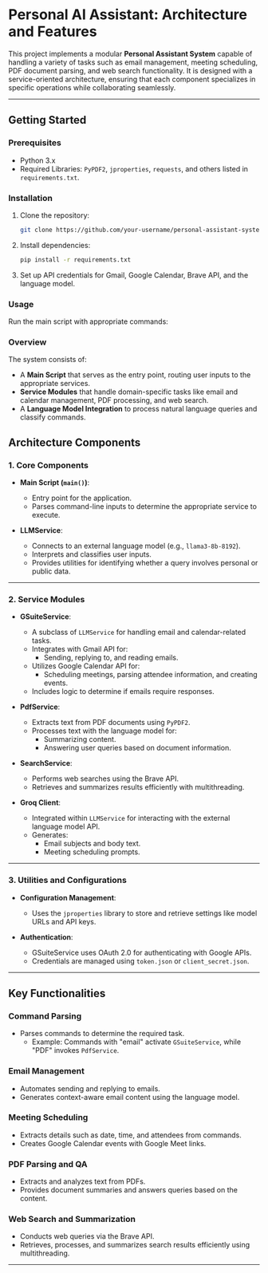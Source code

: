 # Personal AI Assistant: Architecture and Features

This project implements a modular **Personal Assistant System** capable of handling a variety of tasks such as email management, meeting scheduling, PDF document parsing, and web search functionality. It is designed with a service-oriented architecture, ensuring that each component specializes in specific operations while collaborating seamlessly.

---


## Getting Started

### Prerequisites
- Python 3.x
- Required Libraries: `PyPDF2`, `jproperties`, `requests`, and others listed in `requirements.txt`.

### Installation
1. Clone the repository:
   ```bash
   git clone https://github.com/your-username/personal-assistant-system.git

2. Install dependencies:
   ```bash
   pip install -r requirements.txt
   
3. Set up API credentials for Gmail, Google Calendar, Brave API, and the language model.

### Usage

Run the main script with appropriate commands:


### Overview

The system consists of:
- A **Main Script** that serves as the entry point, routing user inputs to the appropriate services.
- **Service Modules** that handle domain-specific tasks like email and calendar management, PDF processing, and web search.
- A **Language Model Integration** to process natural language queries and classify commands.
  
## Architecture Components

### 1. **Core Components**
- **Main Script (`main()`)**: 
  - Entry point for the application.
  - Parses command-line inputs to determine the appropriate service to execute.
  
- **LLMService**:
  - Connects to an external language model (e.g., `llama3-8b-8192`).
  - Interprets and classifies user inputs.
  - Provides utilities for identifying whether a query involves personal or public data.

---

### 2. **Service Modules**
- **GSuiteService**:
  - A subclass of `LLMService` for handling email and calendar-related tasks.
  - Integrates with Gmail API for:
    - Sending, replying to, and reading emails.
  - Utilizes Google Calendar API for:
    - Scheduling meetings, parsing attendee information, and creating events.
  - Includes logic to determine if emails require responses.

- **PdfService**:
  - Extracts text from PDF documents using `PyPDF2`.
  - Processes text with the language model for:
    - Summarizing content.
    - Answering user queries based on document information.

- **SearchService**:
  - Performs web searches using the Brave API.
  - Retrieves and summarizes results efficiently with multithreading.

- **Groq Client**:
  - Integrated within `LLMService` for interacting with the external language model API.
  - Generates:
    - Email subjects and body text.
    - Meeting scheduling prompts.

---

### 3. **Utilities and Configurations**
- **Configuration Management**:
  - Uses the `jproperties` library to store and retrieve settings like model URLs and API keys.

- **Authentication**:
  - GSuiteService uses OAuth 2.0 for authenticating with Google APIs.
  - Credentials are managed using `token.json` or `client_secret.json`.

---

## Key Functionalities

### Command Parsing
- Parses commands to determine the required task.
  - Example: Commands with "email" activate `GSuiteService`, while "PDF" invokes `PdfService`.

### Email Management
- Automates sending and replying to emails.
- Generates context-aware email content using the language model.

### Meeting Scheduling
- Extracts details such as date, time, and attendees from commands.
- Creates Google Calendar events with Google Meet links.

### PDF Parsing and QA
- Extracts and analyzes text from PDFs.
- Provides document summaries and answers queries based on the content.

### Web Search and Summarization
- Conducts web queries via the Brave API.
- Retrieves, processes, and summarizes search results efficiently using multithreading.

---
